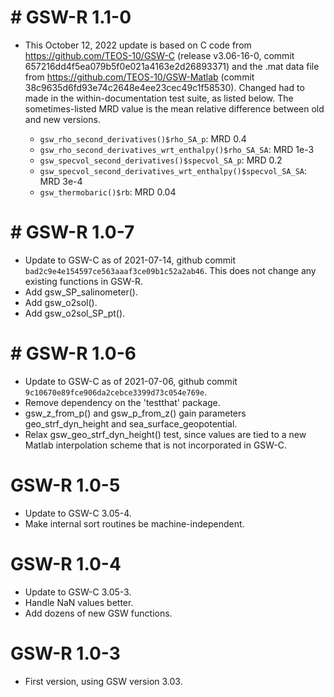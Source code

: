# # GSW-R 1.1-0

* This October 12, 2022 update is based on C code from
  https://github.com/TEOS-10/GSW-C (release v3.06-16-0, commit
  657216dd4f5ea079b5f0e021a4163e2d26893371) and the .mat data file from
  https://github.com/TEOS-10/GSW-Matlab (commit
  38c9635d6fd93e74c2648e4ee23cec49c1f58530). Changed had to made in the
  within-documentation test suite, as listed below.  The sometimes-listed MRD
  value is the mean relative difference between old and new versions.

    * `gsw_rho_second_derivatives()$rho_SA_p`: MRD 0.4
    * `gsw_rho_second_derivatives_wrt_enthalpy()$rho_SA_SA`: MRD 1e-3
    * `gsw_specvol_second_derivatives()$specvol_SA_p`: MRD 0.2
    * `gsw_specvol_second_derivatives_wrt_enthalpy()$specvol_SA_SA`: MRD 3e-4
    * `gsw_thermobaric()$rb`: MRD 0.04

# # GSW-R 1.0-7

- Update to GSW-C as of 2021-07-14, github commit
  `bad2c9e4e154597ce563aaaf3ce09b1c52a2ab46`. This does not change any
  existing functions in GSW-R.
- Add gsw_SP_salinometer().
- Add gsw_o2sol().
- Add gsw_o2sol_SP_pt().

# # GSW-R 1.0-6

- Update to GSW-C as of 2021-07-06, github commit
  `9c10670e89fce906da2cebce3399d73c054e769e`.
- Remove dependency on the 'testthat' package.
- gsw_z_from_p() and gsw_p_from_z() gain parameters geo_strf_dyn_height and
  sea_surface_geopotential.
- Relax gsw_geo_strf_dyn_height() test, since values are tied to a new Matlab
  interpolation scheme that is not incorporated in GSW-C.

# GSW-R 1.0-5

- Update to GSW-C 3.05-4.
- Make internal sort routines be machine-independent.

# GSW-R 1.0-4

- Update to GSW-C 3.05-3.
- Handle NaN values better.
- Add dozens of new GSW functions.

# GSW-R 1.0-3

- First version, using GSW version 3.03.

